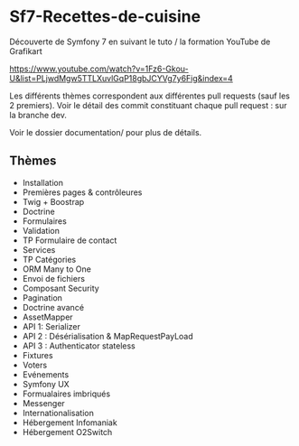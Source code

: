 # Sf7-Recettes-de-cuisine

Découverte de Symfony 7 en suivant le tuto / la formation YouTube de Grafikart

<https://www.youtube.com/watch?v=1Fz6-Gkou-U&list=PLjwdMgw5TTLXuvlGqP18gbJCYVg7y6Fig&index=4>

Les différents thèmes correspondent aux différentes pull requests (sauf les 2 premiers).
Voir le détail des commit constituant chaque pull request : sur la branche dev.

Voir le dossier documentation/ pour plus de détails.

## Thèmes

- Installation
- Premières pages & contrôleures
- Twig + Boostrap
- Doctrine
- Formulaires
- Validation
- TP Formulaire de contact
- Services
- TP Catégories
- ORM Many to One
- Envoi de fichiers
- Composant Security
- Pagination
- Doctrine avancé
- AssetMapper
- API 1: Serializer
- API 2 : Désérialisation & MapRequestPayLoad
- API 3 : Authenticator stateless
- Fixtures
- Voters
- Evénements
- Symfony UX
- Formualaires imbriqués
- Messenger
- Internationalisation
- Hébergement Infomaniak
- Hébergement O2Switch
